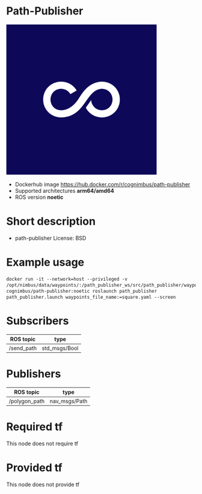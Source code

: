 # Path-Publisher

<img src="./path-publisher/cogniteam.jpg" alt="path-publisher" width="400"/>

* Dockerhub image https://hub.docker.com/r/cognimbus/path-publisher
* Supported architectures <b>arm64/amd64</b>
* ROS version <b>noetic
</b>

# Short description
* path-publisher
 License: BSD

# Example usage
```
docker run -it --network=host --privileged -v /opt/nimbus/data/waypoints/:/path_publisher_ws/src/path_publisher/waypoints/ cognimbus/path-publisher:noetic roslaunch path_publisher path_publisher.launch waypoints_file_name:=square.yaml --screen
```

# Subscribers
ROS topic | type
--- | ---
/send_path | std_msgs/Bool


# Publishers
ROS topic | type
--- | ---
/polygon_path | nav_msgs/Path


# Required tf
This node does not require tf


# Provided tf
This node does not provide tf


